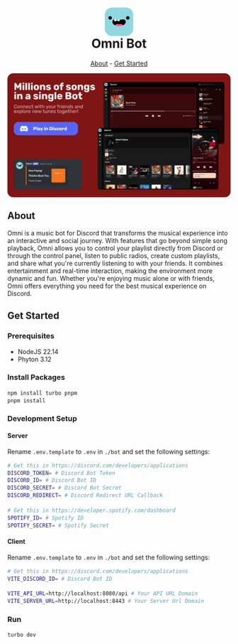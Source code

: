 <h1 align="center">
<img src="assets/omni.png" alt="" align="center">
<br>Omni Bot<br>
</h1>
<p align="center"><a href="#about">About</a> - <a href="#get-started">Get Started</a></p>

<img src="assets/banner.png" alt="" align="center" width="auto" height="auto">

## About

Omni is a music bot for Discord that transforms the musical experience into an interactive and social journey. With features that go beyond simple song playback, Omni allows you to control your playlist directly from Discord or through the control panel, listen to public radios, create custom playlists, and share what you're currently listening to with your friends. It combines entertainment and real-time interaction, making the environment more dynamic and fun. Whether you're enjoying music alone or with friends, Omni offers everything you need for the best musical experience on Discord.

## Get Started

### Prerequisites
- NodeJS 22.14
- Phyton 3.12


### Install Packages

```sh
npm install turbo pnpm
pnpm install
```

### Development Setup

#### Server

Rename `.env.template` to `.env` in `./bot` and set the following settings:

```sh
# Get this in https://discord.com/developers/applications
DISCORD_TOKEN= # Discord Bot Token
DISCORD_ID= # Discord Bot ID
DISCORD_SECRET= # Discord Bot Secret
DISCORD_REDIRECT= # Discord Redirect URL Callback

# Get this in https://developer.spotify.com/dashboard
SPOTIFY_ID= # Spotify ID
SPOTIFY_SECRET= # Spotify Secret
```

#### Client

Rename `.env.template` to `.env` in `./bot` and set the following settings:

```sh
# Get this in https://discord.com/developers/applications
VITE_DISCORD_ID= # Discord Bot ID

VITE_API_URL=http://localhost:8080/api # Your API URL Domain
VITE_SERVER_URL=http://localhost:8443 # Your Server Url Domain
```

### Run

```
turbo dev
```
